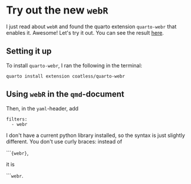 # Try out the new `webR`

I just read about `webR` and found the quarto extension `quarto-webr` that enables it.
Awesome!
Let's try it out.
You can see the result [here](https://szeller42.github.io/try-webr/example.html).

## Setting it up

To install `quarto-webr`, I ran the following in the terminal:

    quarto install extension coatless/quarto-webr
    
## Using `webR` in the `qmd`-document

Then, in the `yaml`-header, add

    filters:
      - webr

I don't have a current python library installed, so the syntax is just slightly different.
You don't use curly braces: instead of

\`\`\``{webr}`,

it is

\`\`\``webr`.

